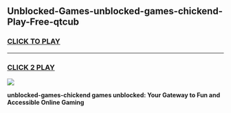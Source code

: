 
## Unblocked-Games-unblocked-games-chickend-Play-Free-qtcub
<h3>
<a href="https://premium76.site?title=unblocked-games-chickend&ref=17A">CLICK TO PLAY</a></h3>
<hr>

<h3>
<a href="https://premium76.site?title=unblocked-games-chickend&ref=17A">CLICK 2 PLAY</a>
  
</h3>

<a href="https://premium76.site?title=unblocked-games-chickend&ref=17A"><img src="https://clearcache.store/games.png"></a>


**unblocked-games-chickend games unblocked: Your Gateway to Fun and Accessible Online Gaming**
